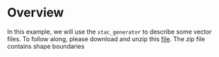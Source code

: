 # Overview

In this example, we will use the `stac_generator` to describe some vector files. To follow along, please download and unzip this [file](). The zip file contains shape boundaries 